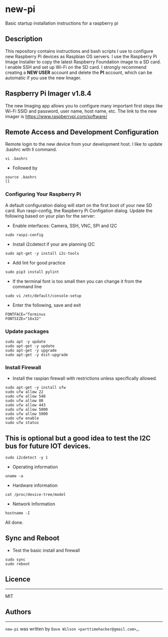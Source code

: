 # new-pi
Basic startup installation instructions for a raspberry pi
## Description

This repository contains instructions and bash scripts I use to configure new Raspberry Pi devices as Raspbian OS servers. I use the Raspberry Pi Image Installer to copy the latest Raspberry Foundation image to a SD card. I enable SSH and set up Wi-Fi on the SD card. I strongly recommend creating a **NEW USER** account and delete the **PI** account, which can be automatic if you use the new Imager.

## Raspberry Pi Imager v1.8.4

The new Imaging app allows you to configure many important first steps like Wi-Fi SSID and password, user name, host name, etc. The link to the
new imager is https://www.raspberrypi.com/software/

## Remote Access and Development Configuration

Remote login to the new device from your development host. I like to update .bashrc with ll command.

```
vi .bashrc
```
- Followed by
```
source .bashrc
ll
```
### Configuring Your Raspberry Pi

A default configuration dialog will start on the first boot of your new SD card. Run raspi-config, the Raspberry Pi
Configation dialog. Update the following based on your plan for the server:

* Enable interfaces: Camera, SSH, VNC, SPI and I2C

```
sudo raspi-config
```
- Install i2cdetect if your are planning I2C
```
sudo apt-get -y install i2c-tools
```
- Add lint for good practice
```
sudo pip3 install pylint
```
- If the terminal font is too small then you can change it from the command line
```
sudo vi /etc/default/console-setup 
```
- Enter the following, save and exit
```
FONTFACE="Terminus
FONTSIZE="16x32"
```

### Update packages
```
sudo apt -y update
sudo apt-get -y update
sudo apt-get -y upgrade
sudo apt-get -y dist-upgrade
```

### Install Firewall 
- Install the raspian firewall with restrictions unless specifically allowed.
```
sudo apt-get -y install ufw
sudo ufw allow 22
sudo ufw allow 548
sudo ufw allow 80
sudo ufw allow 443
sudo ufw allow 5000
sudo ufw allow 5900
sudo ufw enable
sudo ufw status
```
## This is optional but a good idea to test the I2C bus for future IOT devices.
```
sudo i2cdetect -y 1
```
* Operating information
```
uname -a
```
* Hardware information
```
cat /proc/device-tree/model
```
* Network Information
```
hostname -I
```
All done.
## Sync and Reboot
- Test the basic install and firewall
```
sudo sync
sudo reboot
```
## Licence
-------

MIT

## Authors
-------

`new-pi` was written by `Dave Wilson <parttimehacker@gmail.com>`_.
